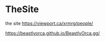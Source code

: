 # TheSite
the site
https://viewport.ca/xrmrg/people/

https://beastlyorca.github.io/BeastlyOrca.gg/

